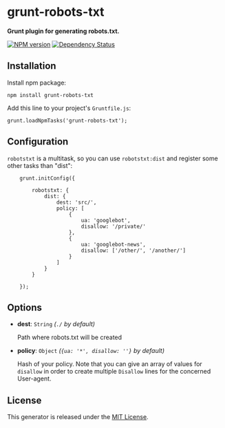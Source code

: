 grunt-robots-txt
================

**Grunt plugin for generating robots.txt.**

[![NPM version](https://badge.fury.io/js/grunt-robots-txt.png)](http://badge.fury.io/js/grunt-robots-txt)
[![Dependency Status](https://david-dm.org/t1st3/grunt-robots-txt.png?theme=shields.io)](https://david-dm.org/t1st3/grunt-robots-txt)


Installation
----------

Install npm package:

```
npm install grunt-robots-txt
```


Add this line to your project's `Gruntfile.js`:

```
grunt.loadNpmTasks('grunt-robots-txt');
```


Configuration
----------

`robotstxt` is a multitask, so you can use `robotstxt:dist` and register some other tasks than "dist":

```
	grunt.initConfig({
	
		robotstxt: {
			dist: {
				dest: 'src/',
				policy: [
					{
						ua: 'googlebot',
						disallow: '/private/'
					},
					{
						ua: 'googlebot-news',
						disallow: ['/other/', '/another/']
					}
				]
			}
		}
	
	});
```

Options
----------


* **dest**: `String` *(`./` by default)*

	Path where robots.txt will be created


* **policy**: `Object` *(`{ua: '*', disallow: ''}` by default)*

	Hash of your policy.
	Note that you can give an array of values for `disallow` in order to create multiple `Disallow` lines for the concerned User-agent.



License
-----------

This generator is released under the [MIT License](https://github.com/T1st3/grunt-robots-txt/blob/master/LICENSE).